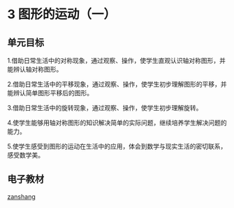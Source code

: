 # 3 图形的运动（一）

## 单元目标

1.借助日常生活中的对称现象，通过观察、操作，使学生直观认识轴对称图形，并能辨认轴对称图形。

2.借助日常生活中的平移现象，通过观察、操作，使学生初步理解图形的平移，并能辨认简单图形平移后的图形。

3.借助日常生活中的旋转现象，通过观察、操作，使学生初步理解旋转。

4.使学生能够用轴对称图形的知识解决简单的实际问题，继续培养学生解决问题的能力。

5.使学生感受到图形的运动在生活中的应用，体会到数学与现实生活的密切联系，感受数学美。

## 电子教材

<Ebook grade="xxsx2b" :pages="28" :paged="36" ></Ebook>

[zanshang](../res/zanshang.md ':include')